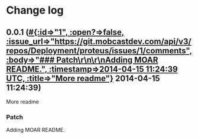 # Change log

## 0.0.1 ([#{:id=>"1", :open?=>false, :issue_url=>"https://git.mobcastdev.com/api/v3/repos/Deployment/proteus/issues/1/comments", :body=>"### Patch\r\n\r\nAdding MOAR README.", :timestamp=>2014-04-15 11:24:39 UTC, :title=>"More readme"}](https://git.mobcastdev.com/Deployment/proteus/pull/1) 2014-04-15 11:24:39)

More readme

### Patch

Adding MOAR README.

